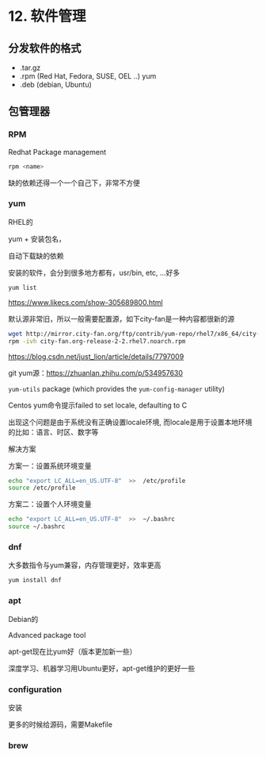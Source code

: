 # 12. 软件管理



## 分发软件的格式

- .tar.gz
- .rpm (Red Hat, Fedora, SUSE, OEL ..) yum
- .deb (debian, Ubuntu)



## 包管理器

### RPM

Redhat Package management

```sh
rpm <name>
```

缺的依赖还得一个一个自己下，非常不方便



### yum

RHEL的

yum + 安装包名，

自动下载缺的依赖

安装的软件，会分到很多地方都有，usr/bin, etc, ...好多

```shell
yum list
```

https://www.likecs.com/show-305689800.html

默认源非常旧，所以一般需要配置源，如下city-fan是一种内容都很新的源

```sh
wget http://mirror.city-fan.org/ftp/contrib/yum-repo/rhel7/x86_64/city-fan.org-release-2-2.rhel7.noarch.rpm
rpm -ivh city-fan.org-release-2-2.rhel7.noarch.rpm
```

https://blog.csdn.net/just_lion/article/details/7797009

git yum源：https://zhuanlan.zhihu.com/p/534957630

`yum-utils` package (which provides the `yum-config-manager` utility)



Centos yum命令提示failed to set locale, defaulting to C

出现这个问题是由于系统没有正确设置locale环境, 而locale是用于设置本地环境的比如：语言、时区、数字等

解决方案

方案一：设置系统环境变量

```sh
echo "export LC_ALL=en_US.UTF-8"  >>  /etc/profile
source /etc/profile
```

方案二：设置个人环境变量

```sh
echo "export LC_ALL=en_US.UTF-8"  >>  ~/.bashrc
source ~/.bashrc
```



### dnf

大多数指令与yum兼容，内存管理更好，效率更高

```sh
yum install dnf
```





### apt

Debian的

Advanced package tool

apt-get现在比yum好（版本更加新一些）

深度学习、机器学习用Ubuntu更好，apt-get维护的更好一些



### configuration

安装

更多的时候给源码，需要Makefile





### brew
